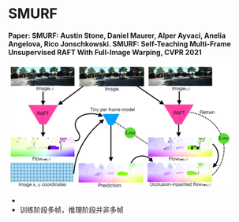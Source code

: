# SMURF

**Paper: SMURF: Austin Stone, Daniel Maurer, Alper Ayvaci, Anelia Angelova, Rico Jonschkowski. SMURF: Self-Teaching Multi-Frame Unsupervised RAFT With Full-Image Warping, CVPR 2021**

<img src = "./../images/SMURF1.png" align="center" style="width:90%">

*  
* 训练阶段多帧，推理阶段并非多帧

